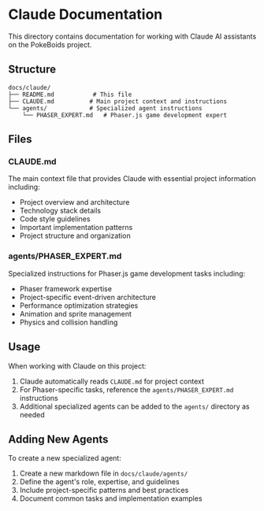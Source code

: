 # Claude Documentation

This directory contains documentation for working with Claude AI assistants on the PokeBoids project.

## Structure

```
docs/claude/
├── README.md           # This file
├── CLAUDE.md          # Main project context and instructions
└── agents/            # Specialized agent instructions
    └── PHASER_EXPERT.md   # Phaser.js game development expert
```

## Files

### CLAUDE.md
The main context file that provides Claude with essential project information including:
- Project overview and architecture
- Technology stack details
- Code style guidelines
- Important implementation patterns
- Project structure and organization

### agents/PHASER_EXPERT.md
Specialized instructions for Phaser.js game development tasks including:
- Phaser framework expertise
- Project-specific event-driven architecture
- Performance optimization strategies
- Animation and sprite management
- Physics and collision handling

## Usage

When working with Claude on this project:
1. Claude automatically reads `CLAUDE.md` for project context
2. For Phaser-specific tasks, reference the `agents/PHASER_EXPERT.md` instructions
3. Additional specialized agents can be added to the `agents/` directory as needed

## Adding New Agents

To create a new specialized agent:
1. Create a new markdown file in `docs/claude/agents/`
2. Define the agent's role, expertise, and guidelines
3. Include project-specific patterns and best practices
4. Document common tasks and implementation examples